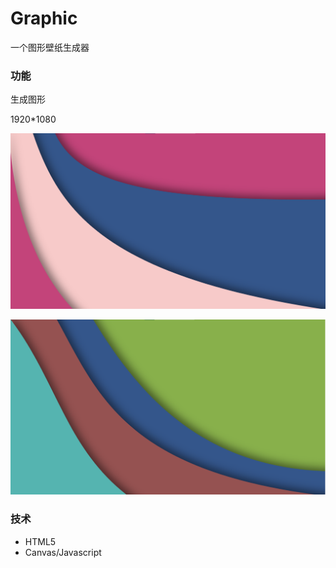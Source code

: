 # Graphic
一个图形壁纸生成器

### 功能

生成图形

1920*1080

![pic1](https://github.com/YuYoung32/Graphic/blob/master/pic1.png)

![pic2](https://github.com/YuYoung32/Graphic/blob/master/pic2.png)



### 技术

* HTML5
* Canvas/Javascript


